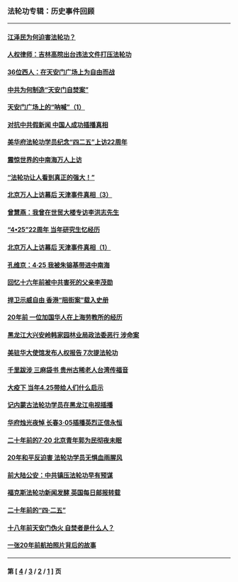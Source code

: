 ### 法轮功专辑：历史事件回顾
---
#### [江泽民为何迫害法轮功？](../../pages/nf5793/n13876324.md?04050430) 
#### [人权律师：吉林高院出台违法文件打压法轮功](../../pages/nf5793/n13825665.md?04050430) 
#### [36位西人：在天安门广场上为自由而战](../../pages/nf5793/n13390029.md?04050430) 
#### [中共为何制造“天安门自焚案”](../../pages/nf5793/n13183270.md?04050430) 
#### [天安门广场上的“呐喊”（1）](../../pages/nf5793/n13105277.md?04050430) 
#### [对抗中共假新闻 中国人成功插播真相](../../pages/nf5793/n12910618.md?04050430) 
#### [美华府法轮功学员纪念“四二五”上访22周年](../../pages/nf5793/n12904445.md?04050430) 
#### [震惊世界的中南海万人上访](../../pages/nf5793/n12903976.md?04050430) 
#### [“法轮功让人看到真正的强大！”](../../pages/nf5793/n12903195.md?04050430) 
#### [北京万人上访幕后 天津事件真相（3）](../../pages/nf5793/n12902807.md?04050430) 
#### [曾慧燕：我曾在世贸大楼专访李洪志先生](../../pages/nf5793/n12898729.md?04050430) 
#### [“4•25”22周年 当年研究生忆经历](../../pages/nf5793/n12894152.md?04050430) 
#### [北京万人上访幕后 天津事件真相（1）](../../pages/nf5793/n12885174.md?04050430) 
#### [孔维京：4·25 我被朱镕基带进中南海](../../pages/nf5793/n12864987.md?04050430) 
#### [回忆十六年前被中共害死的父亲李茂勋](../../pages/nf5793/n12880270.md?04050430) 
#### [捍卫示威自由 香港“阻街案”载入史册](../../pages/nf5793/n12811245.md?04050430) 
#### [20年前 一位加国华人在上海劳教所的经历](../../pages/nf5793/n12707932.md?04050430) 
#### [黑龙江大兴安岭韩家园林业局政法委恶行 涉命案](../../pages/nf5793/n12622815.md?04050430) 
#### [美驻华大使馆发布人权报告 7次提法轮功](../../pages/nf5793/n12520541.md?04050430) 
#### [千里跋涉 三麻袋书 贵州古稀老人台湾传福音](../../pages/nf5793/n12198750.md?04050430) 
#### [大疫下 当年4.25带给人们什么启示](../../pages/nf5793/n12058565.md?04050430) 
#### [记内蒙古法轮功学员在黑龙江电视插播](../../pages/nf5793/n11699194.md?04050430) 
#### [华府烛光夜悼 长春3·05插播英烈正信永恒](../../pages/nf5793/n11397432.md?04050430) 
#### [二十年前的7·20 北京青年郭为民彻夜未眠](../../pages/nf5793/n11354195.md?04050430) 
#### [20年和平反迫害 法轮功学员无惧血雨腥风](../../pages/nf5793/n11348279.md?04050430) 
#### [前大陆公安：中共镇压法轮功早有预谋](../../pages/nf5793/n11352168.md?04050430) 
#### [福克斯法轮功新闻发酵  英国每日邮报转载](../../pages/nf5793/n11285952.md?04050430) 
#### [二十年前的“四·二五”](../../pages/nf5793/n11207639.md?04050430) 
#### [十八年前天安门伪火 自焚者是什么人？](../../pages/nf5793/n10996556.md?04050430) 
#### [一张20年前航拍照片背后的故事](../../pages/nf5793/n10693797.md?04050430) 

---
#### 第 [ [4](./4.md?04050430) / [3](./3.md?04050430) / [2](./2.md?04050430) / [1](./1.md?04050430) ] 页
